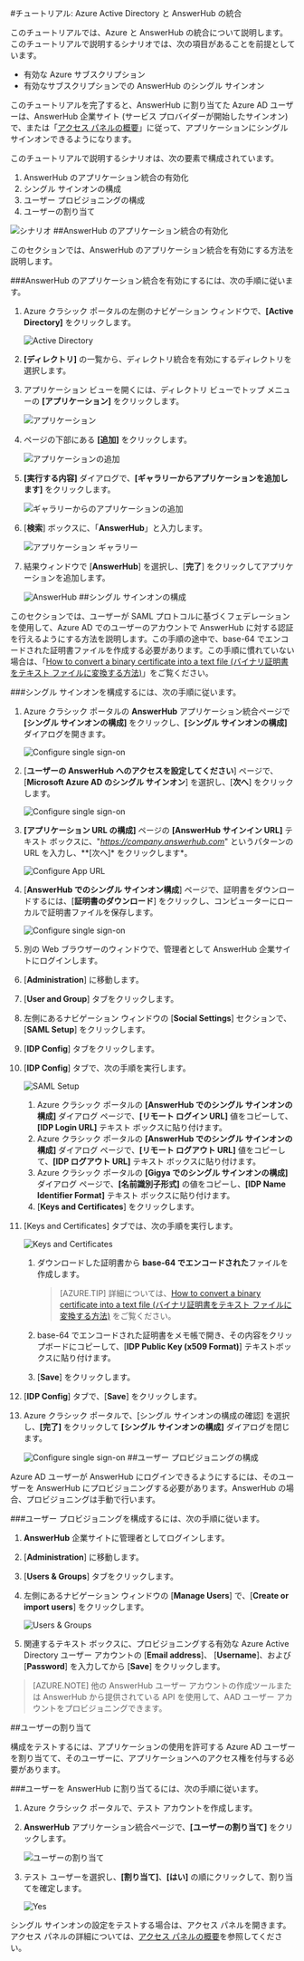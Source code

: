 <properties 
    pageTitle="チュートリアル: Azure Active Directory と AnswerHub の統合 | Microsoft Azure" 
    description="Azure Active Directory で AnswerHub を使用して、シングル サインオンや自動プロビジョニングなどを有効にする方法について説明します。" 
    services="active-directory" 
    authors="jeevansd"  
    documentationCenter="na" 
    manager="femila"/>
<tags 
    ms.service="active-directory" 
    ms.devlang="na" 
    ms.topic="article" 
    ms.tgt_pltfrm="na" 
    ms.workload="identity" 
    ms.date="07/11/2016" 
    ms.author="jeedes" />

#チュートリアル: Azure Active Directory と AnswerHub の統合

このチュートリアルでは、Azure と AnswerHub の統合について説明します。このチュートリアルで説明するシナリオでは、次の項目があることを前提としています。

-   有効な Azure サブスクリプション
-   有効なサブスクリプションでの AnswerHub のシングル サインオン

このチュートリアルを完了すると、AnswerHub に割り当てた Azure AD ユーザーは、AnswerHub 企業サイト (サービス プロバイダーが開始したサインオン) で、または「[アクセス パネルの概要](active-directory-saas-access-panel-introduction.md)」に従って、アプリケーションにシングル サインオンできるようになります。

このチュートリアルで説明するシナリオは、次の要素で構成されています。

1.  AnswerHub のアプリケーション統合の有効化
2.  シングル サインオンの構成
3.  ユーザー プロビジョニングの構成
4.  ユーザーの割り当て

![シナリオ](./media/active-directory-saas-answerhub-tutorial/IC785165.png "シナリオ")
##AnswerHub のアプリケーション統合の有効化

このセクションでは、AnswerHub のアプリケーション統合を有効にする方法を説明します。

###AnswerHub のアプリケーション統合を有効にするには、次の手順に従います。

1.  Azure クラシック ポータルの左側のナビゲーション ウィンドウで、**[Active Directory]** をクリックします。

    ![Active Directory](./media/active-directory-saas-answerhub-tutorial/IC700993.png "Active Directory")

2.  **[ディレクトリ]** の一覧から、ディレクトリ統合を有効にするディレクトリを選択します。

3.  アプリケーション ビューを開くには、ディレクトリ ビューでトップ メニューの **[アプリケーション]** をクリックします。

    ![アプリケーション](./media/active-directory-saas-answerhub-tutorial/IC700994.png "アプリケーション")

4.  ページの下部にある **[追加]** をクリックします。

    ![アプリケーションの追加](./media/active-directory-saas-answerhub-tutorial/IC749321.png "アプリケーションの追加")

5.  **[実行する内容]** ダイアログで、**[ギャラリーからアプリケーションを追加します]** をクリックします。

    ![ギャラリーからのアプリケーションの追加](./media/active-directory-saas-answerhub-tutorial/IC749322.png "ギャラリーからのアプリケーションの追加")

6.  [**検索**] ボックスに、「**AnswerHub**」と入力します。

    ![アプリケーション ギャラリー](./media/active-directory-saas-answerhub-tutorial/IC785166.png "アプリケーション ギャラリー")

7.  結果ウィンドウで [**AnswerHub**] を選択し、[**完了**] をクリックしてアプリケーションを追加します。

    ![AnswerHub](./media/active-directory-saas-answerhub-tutorial/IC785167.png "AnswerHub")
##シングル サインオンの構成

このセクションでは、ユーザーが SAML プロトコルに基づくフェデレーションを使用して、Azure AD でのユーザーのアカウントで AnswerHub に対する認証を行えるようにする方法を説明します。この手順の途中で、base-64 でエンコードされた証明書ファイルを作成する必要があります。この手順に慣れていない場合は、「[How to convert a binary certificate into a text file (バイナリ証明書をテキスト ファイルに変換する方法)](http://youtu.be/PlgrzUZ-Y1o)」をご覧ください。

###シングル サインオンを構成するには、次の手順に従います。

1.  Azure クラシック ポータルの **AnswerHub** アプリケーション統合ページで **[シングル サインオンの構成]** をクリックし、**[シングル サインオンの構成]** ダイアログを開きます。

    ![Configure single sign-on](./media/active-directory-saas-answerhub-tutorial/IC785168.png "Configure single sign-on")

2.  [**ユーザーの AnswerHub へのアクセスを設定してください**] ページで、[**Microsoft Azure AD のシングル サインオン**] を選択し、[**次へ**] をクリックします。

    ![Configure single sign-on](./media/active-directory-saas-answerhub-tutorial/IC785169.png "Configure single sign-on")

3.  **[アプリケーション URL の構成]** ページの **[AnswerHub サインイン URL]** テキスト ボックスに、"*https://company.answerhub.com*" というパターンの URL を入力し、**[次へ]* をクリックします*。

    ![Configure App URL](./media/active-directory-saas-answerhub-tutorial/IC785170.png "アプリケーション URL の構成")

4.  [**AnswerHub でのシングル サインオン構成**] ページで、証明書をダウンロードするには、[**証明書のダウンロード**] をクリックし、コンピューターにローカルで証明書ファイルを保存します。

    ![Configure single sign-on](./media/active-directory-saas-answerhub-tutorial/IC785171.png "Configure single sign-on")

5.  別の Web ブラウザーのウィンドウで、管理者として AnswerHub 企業サイトにログインします。

6.  [**Administration**] に移動します。

7.  [**User and Group**] タブをクリックします。

8.  左側にあるナビゲーション ウィンドウの [**Social Settings**] セクションで、[**SAML Setup**] をクリックします。

9.  [**IDP Config**] タブをクリックします。

10. [**IDP Config**] タブで、次の手順を実行します。

    ![SAML Setup](./media/active-directory-saas-answerhub-tutorial/IC785172.png "SAML Setup")

    1.  Azure クラシック ポータルの **[AnswerHub でのシングル サインオンの構成]** ダイアログ ページで、**[リモート ログイン URL]** 値をコピーして、**[IDP Login URL]** テキスト ボックスに貼り付けます。
    2.  Azure クラシック ポータルの **[AnswerHub でのシングル サインオンの構成]** ダイアログ ページで、**[リモート ログアウト URL]** 値をコピーして、**[IDP ログアウト URL]** テキスト ボックスに貼り付けます。
    3.  Azure クラシック ポータルの **[Gigya でのシングル サインオンの構成]** ダイアログ ページで、**[名前識別子形式]** の値をコピーし、**[IDP Name Identifier Format]** テキスト ボックスに貼り付けます。
    4.  [**Keys and Certificates**] をクリックします。

11. [Keys and Certificates] タブでは、次の手順を実行します。

    ![Keys and Certificates](./media/active-directory-saas-answerhub-tutorial/IC785173.png "Keys and Certificates")

    1.  ダウンロードした証明書から **base-64 でエンコードされた**ファイルを作成します。

		>[AZURE.TIP] 詳細については、[How to convert a binary certificate into a text file (バイナリ証明書をテキスト ファイルに変換する方法)](http://youtu.be/PlgrzUZ-Y1o) をご覧ください。

    2.  base-64 でエンコードされた証明書をメモ帳で開き、その内容をクリップボードにコピーして、[**IDP Public Key (x509 Format)**] テキストボックスに貼り付けます。
    3.  [**Save**] をクリックします。

12. [**IDP Config**] タブで、[**Save**] をクリックします。

13. Azure クラシック ポータルで、[シングル サインオンの構成の確認] を選択し、**[完了]** をクリックして **[シングル サインオンの構成]** ダイアログを閉じます。

    ![Configure single sign-on](./media/active-directory-saas-answerhub-tutorial/IC785174.png "Configure single sign-on")
##ユーザー プロビジョニングの構成

Azure AD ユーザーが AnswerHub にログインできるようにするには、そのユーザーを AnswerHub にプロビジョニングする必要があります。AnswerHub の場合、プロビジョニングは手動で行います。

###ユーザー プロビジョニングを構成するには、次の手順に従います。

1.  **AnswerHub** 企業サイトに管理者としてログインします。

2.  [**Administration**] に移動します。

3.  [**Users & Groups**] タブをクリックします。

4.  左側にあるナビゲーション ウィンドウの [**Manage Users**] で、[**Create or import users**] をクリックします。

    ![Users & Groups](./media/active-directory-saas-answerhub-tutorial/IC785175.png "Users & Groups")

5.  関連するテキスト ボックスに、プロビジョニングする有効な Azure Active Directory ユーザー アカウントの [**Email address**]、 [**Username**]、および [**Password**] を入力してから [**Save**] をクリックします。

>[AZURE.NOTE] 他の AnswerHub ユーザー アカウントの作成ツールまたは AnswerHub から提供されている API を使用して、AAD ユーザー アカウントをプロビジョニングできます。

##ユーザーの割り当て

構成をテストするには、アプリケーションの使用を許可する Azure AD ユーザーを割り当てて、そのユーザーに、アプリケーションへのアクセス権を付与する必要があります。

###ユーザーを AnswerHub に割り当てるには、次の手順に従います。

1.  Azure クラシック ポータルで、テスト アカウントを作成します。

2.  **AnswerHub** アプリケーション統合ページで、**[ユーザーの割り当て]** をクリックします。

    ![ユーザーの割り当て](./media/active-directory-saas-answerhub-tutorial/IC785176.png "ユーザーの割り当て")

3.  テスト ユーザーを選択し、**[割り当て]**、**[はい]** の順にクリックして、割り当てを確定します。

    ![Yes](./media/active-directory-saas-answerhub-tutorial/IC767830.png "Yes")

シングル サインオンの設定をテストする場合は、アクセス パネルを開きます。アクセス パネルの詳細については、[アクセス パネルの概要](active-directory-saas-access-panel-introduction.md)を参照してください。

<!---HONumber=AcomDC_0713_2016-->